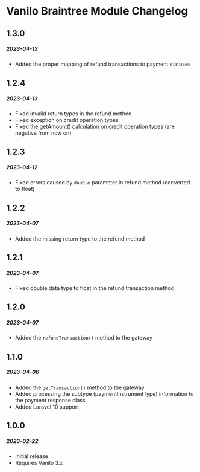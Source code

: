 # Vanilo Braintree Module Changelog

## 1.3.0
##### 2023-04-13

- Added the proper mapping of refund transactions to payment statuses

## 1.2.4
##### 2023-04-13

- Fixed invalid return types in the refund method
- Fixed exception on credit operation types
- Fixed the getAmount() calculation on credit operation types (are negative from now on)

## 1.2.3
##### 2023-04-12

- Fixed errors caused by `double` parameter in refund method (converted to float)

## 1.2.2
##### 2023-04-07

- Added the missing return type to the refund method

## 1.2.1
##### 2023-04-07

- Fixed double data type to float in the refund transaction method

## 1.2.0
##### 2023-04-07

- Added the `refundTransaction()` method to the gateway

## 1.1.0
##### 2023-04-06

- Added the `getTransaction()` method to the gateway
- Added processing the subtype (paymentInstrumentType) information to the payment response class
- Added Laravel 10 support

## 1.0.0
##### 2023-02-22

- Initial release
- Requires Vanilo 3.x
